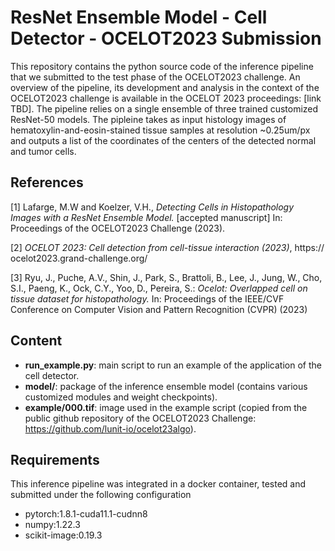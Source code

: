 # ResNet Ensemble Model - Cell Detector - OCELOT2023 Submission
This repository contains the python source code of the inference pipeline that we submitted to the test phase of the OCELOT2023 challenge.
An overview of the pipeline, its development and analysis in the context of the OCELOT2023 challenge is available in the OCELOT 2023 proceedings: [link TBD].
The pipeline relies on a single ensemble of three trained customized ResNet-50 models. The pipleine takes as input histology images of hematoxylin-and-eosin-stained tissue samples at resolution ~0.25um/px and outputs a list of the coordinates of the centers of the detected normal and tumor cells.


## References
\[1\] Lafarge, M.W and Koelzer, V.H., *Detecting Cells in Histopathology Images with a ResNet Ensemble Model.* [accepted manuscript] In: Proceedings of the OCELOT2023 Challenge (2023).

\[2\] *OCELOT 2023: Cell detection from cell-tissue interaction (2023)*, https://
ocelot2023.grand-challenge.org/

\[3\] Ryu, J., Puche, A.V., Shin, J., Park, S., Brattoli, B., Lee, J., Jung, W., Cho, S.I.,
Paeng, K., Ock, C.Y., Yoo, D., Pereira, S.: *Ocelot: Overlapped cell on tissue dataset
for histopathology.* In: Proceedings of the IEEE/CVF Conference on Computer
Vision and Pattern Recognition (CVPR) (2023)


## Content
- **run_example.py**: main script to run an example of the application of the cell detector.
- **model/**: package of the inference ensemble model (contains various customized modules and weight checkpoints).
- **example/000.tif**: image used in the example script (copied from the public github repository of the OCELOT2023 Challenge: https://github.com/lunit-io/ocelot23algo).


## Requirements
This inference pipeline was integrated in a docker container, tested and submitted under the following configuration
- pytorch:1.8.1-cuda11.1-cudnn8
- numpy:1.22.3
- scikit-image:0.19.3